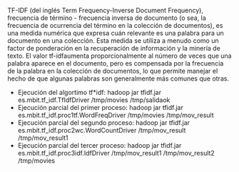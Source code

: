TF-IDF (del inglés Term Frequency-Inverse Document Frequency), frecuencia de término - frecuencia inversa de documento (o sea, la frecuencia de ocurrencia del término en la colección de documentos), es una medida numérica que expresa cuán relevante es una palabra para un documento en una colección. Esta medida se utiliza a menudo como un factor de ponderación en la recuperación de información y la minería de texto. El valor tf-idfaumenta proporcionalmente al número de veces que una palabra aparece en el documento, pero es compensada por la frecuencia de la palabra en la colección de documentos, lo que permite manejar el hecho de que algunas palabras son generalmente más comunes que otras.

- Ejecución del algortimo tf*idf: hadoop jar tfidf.jar es.mbit.tf_idf.TfIdfDriver /tmp/movies /tmp/salidaok
- Ejecución parcial del primer proceso: hadoop jar tfidf.jar es.mbit.tf_idf.proc1tf.WordFreqDriver /tmp/movies /tmp/mov_result
- Ejecución parcial del segundo proceso: hadoop jar tfidf.jar es.mbit.tf_idf.proc2wc.WordCountDriver /tmp/mov_result /tmp/mov_result1
- Ejecución parcial del tercer proceso: hadoop jar tfidf.jar es.mbit.tf_idf.proc3idf.IdfDriver /tmp/mov_result1 /tmp/mov_result2 /tmp/movies

